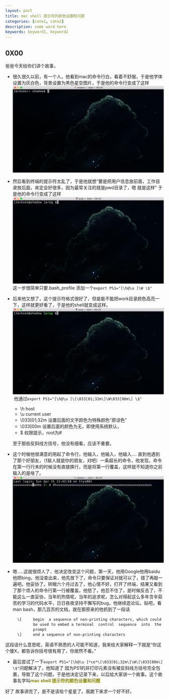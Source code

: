 ```yaml
---
layout: post
title: mac shell 提示符的颜色设置和问题
categories: [cate1, cate2]
description: some word here
keywords: keyword1, keyword2
---
```


## 0X00
爸爸今天给你们讲个故事，

- 很久很久以前，有一个人，他看到mac的命令行白，看着不舒服，于是他字体设置为灰白色，背景设置为黑色星空图片，于是他的命令行变成了这样<br>![beforeChange](/image/apple_shell/beforeChange.png)

- 然后看到终端的提示符太乱了，于是他就想“要是把用户信息放前面，工作目录放后面，肯定会好很多，因为最常关注的就是pwd目录了，嗯 就是这样”
于是他的命令行变成了这样<br>![step2](/image/apple_shell/step2.png)
这一步很简单只要.bash_profile 添加一个`export PS1="[\h@\u ]\W \$"`<br>

- 后来他又想了，这个提示符格式很好了，但是能不能把work目录颜色高亮一下，这样就更好看了，于是他的shell就变成这样。<br>![step3](/image/apple_shell/step3.png)  他通过`export PS1="[\h@\u ]\[\033[01;32m\]\W\033[00m\] \$"` 
	- \h host 
	- \u current user
	- \033[01;32m 设置后面的文字颜色为特殊颜色“原谅色”
	- \033[00m 设置后面的颜色为无，即使用系统默认，
	- \$ 权限提示，root为#<br>

	至于那些反斜线方括号，他没有细看，应该不重要。
- 这个时候他很满意的用起了命令行，他输入，他输入，他输入.... 直到他遇到了那个好朋友，（f敌人就是你的朋友，对吧）一条超长的命令，他发现，命令在第一行行末的时候没有直接换行，而是将第一行覆盖，这样就不知道你之前输入的是啥了。<br>![](/image/apple_shell/cover.png)
- 嗯.....这就很烦人了，他决定改变这个问题，第一天，他用Google他用baidu他把bing，他没查出来，他先放下了，命令只要保证对就可以了，错了再敲一遍吧。他妥协了。转眼六个月过去了，他心情不好，打开了终端，结果又看到了那个烦人的命令行第一行被覆盖，他怒了，他忍不住了，是时候反击了，不能这么一直妥协，当年的热情呢，当年的追求呢，怎么对得起这么多年含辛茹苦的学习的代码水平，日日夜夜坚持不懈写的bug，他继续逛论坛，贴吧，看man bash，那几百页的文档，就在那原来的他抓到了一段话

        \[     begin  a sequence of non-printing characters, which could
               be used to embed a terminal  control  sequence  into  the
               prompt
        \]     end a sequence of non-printing characters
这段话什么意思呢，英语不熟悉的人可能不知道，我来给大家解释一下就是“你这个傻X，都告诉你括号很有用了，你居然不看。” 
- 最后尝试了一下`export PS1="[\h@\u ]*ce*\[\033[01;32m\]\W\[\033[00m\] \$"`问题解决了，他知道了 因为PS1的非打印元素没有被反斜线方括号完全包裹，导致了这个问题，于是他决定记录下来，以后给大家讲一个故事。这个故事名字叫<font color=#898900 >**mac shell 提示符的颜色设置和问题**</font>

好了  故事讲完了，是不是该给个星星了。我跪下来求一个好不好。





